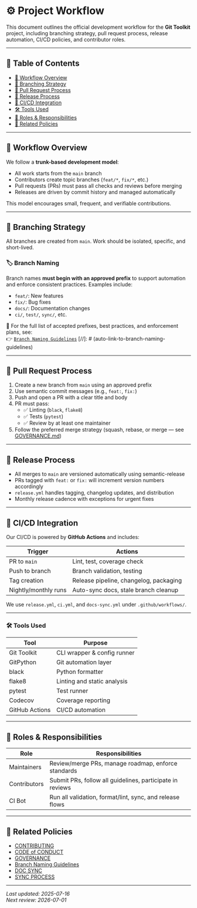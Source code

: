 # ⚙️ Project Workflow

This document outlines the official development workflow for the **Git Toolkit** project, including branching strategy, pull request process, release automation, CI/CD policies, and contributor roles.

---

## 📑 Table of Contents

- [🚧 Workflow Overview](#-workflow-overview)
- [🌲 Branching Strategy](#-branching-strategy)
- [🔁 Pull Request Process](#-pull-request-process)
- [🚀 Release Process](#-release-process)
- [🔄 CI/CD Integration](#-cicd-integration)
- [🛠️ Tools Used](#️tools-used)
- [👥 Roles & Responsibilities](#-roles--responsibilities)
- [🔗 Related Policies](#-related-policies)

---

## 🚧 Workflow Overview

We follow a **trunk-based development model**:

- All work starts from the `main` branch
- Contributors create topic branches (`feat/*`, `fix/*`, etc.)
- Pull requests (PRs) must pass all checks and reviews before merging
- Releases are driven by commit history and managed automatically

This model encourages small, frequent, and verifiable contributions.

---

## 🌲 Branching Strategy

All branches are created from `main`. Work should be isolated, specific, and short-lived.

### 🏷️ Branch Naming

Branch names **must begin with an approved prefix** to support automation and enforce consistent practices. Examples include:

- `feat/`: New features
- `fix/`: Bug fixes
- `docs/`: Documentation changes
- `ci/`, `test/`, `sync/`, etc.

📘 For the full list of accepted prefixes, best practices, and enforcement plans, see:  
👉 [`Branch Naming Guidelines`](../docs/en/branch-naming-guidelines.md)
[//]: # (auto-link-to-branch-naming-guidelines)

---

## 🔁 Pull Request Process

1. Create a new branch from `main` using an approved prefix
2. Use semantic commit messages (e.g., `feat:`, `fix:`)
3. Push and open a PR with a clear title and body
4. PR must pass:
   - ✅ Linting (`black`, `flake8`)
   - ✅ Tests (`pytest`)
   - ✅ Review by at least one maintainer
5. Follow the preferred merge strategy (squash, rebase, or merge — see [GOVERNANCE.md](./GOVERNANCE.md))

---

## 🚀 Release Process

- All merges to `main` are versioned automatically using semantic-release
- PRs tagged with `feat:` or `fix:` will increment version numbers accordingly
- `release.yml` handles tagging, changelog updates, and distribution
- Monthly release cadence with exceptions for urgent fixes

---

## 🔄 CI/CD Integration

Our CI/CD is powered by **GitHub Actions** and includes:

| Trigger                | Actions                                  |
|------------------------|------------------------------------------|
| PR to `main`           | Lint, test, coverage check               |
| Push to branch         | Branch validation, testing               |
| Tag creation           | Release pipeline, changelog, packaging   |
| Nightly/monthly runs   | Auto-sync docs, stale branch cleanup     |

We use `release.yml`, `ci.yml`, and `docs-sync.yml` under `.github/workflows/`.

---

<a id="tools-used"></a>
### 🛠️ Tools Used

| Tool           | Purpose                     |
|----------------|-----------------------------|
| Git Toolkit    | CLI wrapper & config runner |
| GitPython      | Git automation layer        |
| black          | Python formatter            |
| flake8         | Linting and static analysis |
| pytest         | Test runner                 |
| Codecov        | Coverage reporting          |
| GitHub Actions | CI/CD automation            |

---

## 👥 Roles & Responsibilities

| Role         | Responsibilities                                          |
|--------------|-----------------------------------------------------------|
| Maintainers  | Review/merge PRs, manage roadmap, enforce standards       |
| Contributors | Submit PRs, follow all guidelines, participate in reviews |
| CI Bot       | Run all validation, format/lint, sync, and release flows  |

---

## 🔗 Related Policies

- [CONTRIBUTING](./CONTRIBUTING.md)
- [CODE of CONDUCT](./CODE_OF_CONDUCT.md)
- [GOVERNANCE](./GOVERNANCE.md)
- [Branch Naming Guidelines](../docs/en/branch-naming-guidelines.md)
- [DOC SYNC](./DOC_SYNC.md)
- [SYNC PROCESS](./SYNC_PROCESS.md)

---

_Last updated: 2025-07-16_  
_Next review: 2026-07-01_
